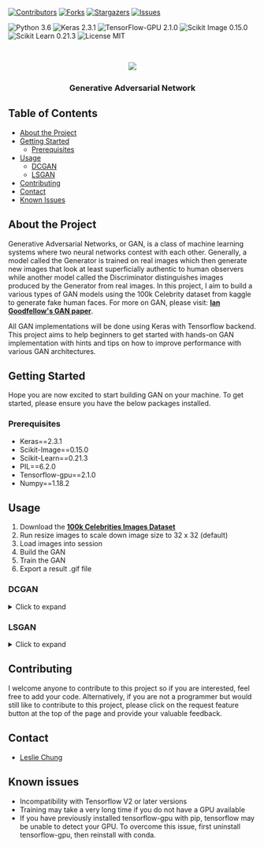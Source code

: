 [![Contributors][contributors-shield]][contributors-url]
[![Forks][forks-shield]][forks-url]
[![Stargazers][stars-shield]][stars-url]
[![Issues][issues-shield]][issues-url]

![Python 3.6](https://img.shields.io/badge/python-3.6-green.svg?style=plastic)
![Keras 2.3.1](https://img.shields.io/badge/keras-2.3.1-green.svg?style=plastic)
![TensorFlow-GPU 2.1.0](https://img.shields.io/badge/tensorflow_gpu-2.1.0-green.svg?style=plastic)
![Scikit Image 0.15.0](https://img.shields.io/badge/scikit_image-0.15.0-green.svg?style=plastic)
![Scikit Learn 0.21.3](https://img.shields.io/badge/scikit_learn-0.21.3-green.svg?style=plastic)
![License MIT](https://img.shields.io/badge/license-MIT-green.svg?style=plastic)

<br />
<p align="center">
  <a href="https://github.com/hklchung/GAN-GenerativeAdversarialNetwork">
    <img src="https://github.com/hklchung/GAN-GenerativeAdversarialNetwork/blob/master/DCGAN/Result/Model4/GAN.gif?raw=true" height="150">
  </a>

  <h3 align="center">Generative Adversarial Network</h3>

  </p>
</p>

<!-- TABLE OF CONTENTS -->
## Table of Contents

* [About the Project](#about-the-project)
* [Getting Started](#getting-started)
  * [Prerequisites](#prerequisites)
* [Usage](#usage)
  * [DCGAN](#dcgan)
  * [LSGAN](#lsgan)
* [Contributing](#contributing)
* [Contact](#contact)
* [Known Issues](#known-issues)

<!-- ABOUT THE PROJECT -->
## About the Project
Generative Adversarial Networks, or GAN, is a class of machine learning systems where two neural networks contest with each other. Generally, a model called the Generator is trained on real images which then generate new images that look at least superficially authentic to human observers while another model called the Discriminator distinguishes images produced by the Generator from real images. In this project, I aim to build a various types of GAN models using the 100k Celebrity dataset from kaggle to generate fake human faces. For more on GAN, please visit: <a href="https://papers.nips.cc/paper/5423-generative-adversarial-nets.pdf"><strong>Ian Goodfellow's GAN paper</strong></a>.

All GAN implementations will be done using Keras with Tensorflow backend. This project aims to help beginners to get started with hands-on GAN implementation with hints and tips on how to improve performance with various GAN architectures.

<!-- GETTING STARTED -->
## Getting Started
Hope you are now excited to start building GAN on your machine. To get started, please ensure you have the below packages installed.

<!-- PREREQUISITES -->
### Prerequisites
* Keras==2.3.1
* Scikit-Image==0.15.0
* Scikit-Learn==0.21.3
* PIL==6.2.0
* Tensorflow-gpu==2.1.0
* Numpy==1.18.2

<!-- USAGE -->
## Usage
1. Download the <a href="https://www.kaggle.com/greg115/celebrities-100k"><strong>100k Celebrities Images Dataset</strong></a>
2. Run resize images to scale down image size to 32 x 32 (default)
3. Load images into session
4. Build the GAN
5. Train the GAN
6. Export a result .gif file

<!-- DCGAN -->
### DCGAN
<details><summary>Click to expand</summary>
<p>
DCGAN is also known as Deep Convolutional Generative Adversarial Network, where two models are trained simultaneously by an adversarial process. A generator learns to create images that look real, while a discriminator learns to tell the real and fake images apart. During training, the generator progressively becomes better at creating images that look real, while the discriminator becomes better at telling them apart. The process reaches equilibrium when the discriminator can no longer distinguish real images from fakes, i.e. accuracy maintains at 50%.

Results from DCGAN training with below listed configurations.
<table>
  <tbody>
    <tr>
      <th>Results</th>
      <th>Configuration</th>
    </tr>
    <tr>
      <td><img src="https://github.com/hklchung/GAN-GenerativeAdversarialNetwork/blob/master/DCGAN/Result/Model7/GANmodel_1700.png?raw=true" height="250"></td>
      <td width="50%">
        <ul>
          <li>no pre-training</li>
          <li>batch_size = 32</li>
          <li>epoch = 2000</li>
          <li>noise_len = 100</li>
        </ul>
      </td>
    </tr>
    <tr>
      <td><img src="https://github.com/hklchung/GAN-GenerativeAdversarialNetwork/blob/master/DCGAN/Result/Model9/GANmodel_2500.png?raw=true" height="250"></td>
      <td width="50%">
        <ul>
          <li>no pre-training</li>
          <li>batch_size = 16</li>
          <li>epoch = 5000</li>
          <li>noise_len = 256</li>
        </ul>
      </td>
    </tr>
  </tbody>
</table>

Below is a summary of what we have done in our DCGAN code file <a href="https://github.com/hklchung/GAN-GenerativeAdversarialNetwork/blob/master/DCGAN/main.py"><strong>main.py</strong></a>.
1. Resized celebrity images to 32x32x3
2. Load images into session and normalised RGB intensities
3. Created the discriminator and generator models
4. Stacked the two models into GAN
5. Train the GAN by repeating the following
  * (Optional) First pre-train our discriminator to understand what it is looking for
  * Create 100D noise vectors and feed into the generator to create n number of fake images
  * Randomly select n number of real images and concatenate with the fake images from generator
  * Train the discriminator with this batch of images
  * Then freeze the weights on the discriminator
  * Create a new set of 100D noise vectors and again feed into the generator to create n number of fake images
  * Force all labels to be 1 (for "real images")
  * Train the GAN with this batch of images

Training DCGAN successfully is difficult as we are trying to train two models that compete with each other at the same time, and optimisation can oscillate between solutions so much that the generator can collapse. Below are some tips on how to train a DCGAN succesfully.
1. Increase length of input noise vectors - Start with 100 and try 128 and 256
2. Decrease batch size - Start with 64 and try 32, 16 and 8. Smaller batch size generally leads to rapid learning but a volatile learning process with higher variance in the classification accuracy. Whereas larger batch sizes slow down the learning process but the final stages result in a convergence to a more stable model exemplified by lower variance in classification accuracy.
3. No pre-training of discriminator
4. Training longer does not necessarily lead to better results - So don't set the epoch parameter too high
5. The discriminator model needs to be really good at distinguishing the fake from real images but it cannot overpower the generator, therefore both of these models should be as good as possible through maximising the depth of the network that can be supported by your machine

You can also try to configure the below settings.
1. GAN network architecture
2. Values of dropout, LeakyReLU alpha, BatchNormalization momentum
3. Change activation of generator to 'tanh'
4. Change optimiser from RMSProp to Adam
5. Change optimisation metric from 'binary_crossentropy' to Wasserstein loss function
6. Try various kinds of noise sampling, e.g. uniform sampling
7. Soft labelling
8. Separate batches of real and fake images when training discriminator

One of the key limitations of DCGAN is that it occupies a lot of memory during training and typically only works well with small, thumbnail sized images.
</p>
</details>

<!-- LSGAN -->
### LSGAN
<details><summary>Click to expand</summary>
<p>
LSGAN is also known as Least Squares Generative Adversarial Network. This architecture was developed and described by Mao et al., 2016 in the paper <a href="https://arxiv.org/abs/1611.04076"><strong>Least Squares Generative Adversarial Networks</strong></a>, where the author described LSGAN as <i>"...able to generate higher quality images than regular GANs ... LSGANs perform more stable during the learning process."</i>

LSGAN is heuristically identical with DCGAN with below changes in code:
* 'linear' for activation in the discriminator
* 'tanh' for activation in the generator
* 'mse' for loss metric rather than binary corssentropy  

Results from LSGAN training with below listed configurations.
<table>
  <tbody>
    <tr>
      <th>Results</th>
      <th>Configuration</th>
    </tr>
    <tr>
      <td><img src="https://github.com/hklchung/GAN-GenerativeAdversarialNetwork/blob/master/LSGAN/Result/100kCelebs/GANmodel_1900.png?raw=true" height="250"></td>
      <td width="50%">
        <ul>
          <li>no pre-training</li>
          <li>batch_size = 16</li>
          <li>epoch = 2000</li>
          <li>noise_len = 256</li>
        </ul>
      </td>
    </tr>
  </tbody>
</table>

Below is a summary of what we have done in our LSGAN code file <a href="https://github.com/hklchung/GAN-GenerativeAdversarialNetwork/blob/master/LSGAN/main_100kCeleb.py"><strong>main.py</strong></a>.
1. Resized celebrity images to 32x32x3
2. Load images into session and normalised RGB intensities into range -1 to 1
3. Created the discriminator and generator models
4. Stacked the two models into GAN
5. Train the GAN (process as per DCGAN, see above)

You can also try to configure the below settings.
1. GAN network architecture
2. Values of dropout, LeakyReLU alpha, BatchNormalization momentum
3. Change optimiser from RMSProp to Adam
4. Try various kinds of noise sampling, e.g. uniform sampling
5. Soft labelling
6. Separate batches of real and fake images when training discriminator
</p>
</details>

<!-- CONTRIBUTING -->
## Contributing
I welcome anyone to contribute to this project so if you are interested, feel free to add your code.
Alternatively, if you are not a programmer but would still like to contribute to this project, please click on the request feature button at the top of the page and provide your valuable feedback.

<!-- CONTACT -->
## Contact
* [Leslie Chung](https://github.com/hklchung)

<!-- KNOWN ISSUES -->
## Known issues
* Incompatibility with Tensorflow V2 or later versions
* Training may take a very long time if you do not have a GPU available
* If you have previously installed tensorflow-gpu with pip, tensorflow may be unable to detect your GPU. To overcome this issue, first uninstall tensorflow-gpu, then reinstall with conda.

<!-- MARKDOWN LINKS & IMAGES -->
<!-- https://www.markdownguide.org/basic-syntax/#reference-style-links -->
[contributors-shield]: https://img.shields.io/github/contributors/hklchung/GAN-GenerativeAdversarialNetwork.svg?style=flat-square
[contributors-url]: https://github.com/hklchung/GAN-GenerativeAdversarialNetwork/graphs/contributors
[forks-shield]: https://img.shields.io/github/forks/hklchung/GAN-GenerativeAdversarialNetwork.svg?style=flat-square
[forks-url]: https://github.com/hklchung/GAN-GenerativeAdversarialNetwork/network/members
[stars-shield]: https://img.shields.io/github/stars/hklchung/GAN-GenerativeAdversarialNetwork.svg?style=flat-square
[stars-url]: https://github.com/hklchung/GAN-GenerativeAdversarialNetwork/stargazers
[issues-shield]: https://img.shields.io/github/issues/hklchung/GAN-GenerativeAdversarialNetwork.svg?style=flat-square
[issues-url]: https://github.com/hklchung/GAN-GenerativeAdversarialNetwork/issues
